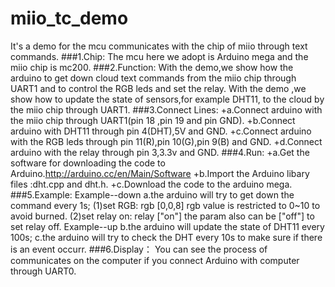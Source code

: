 miio_tc_demo
============

It's a demo for the mcu communicates with the chip of miio through text commands. 
###1.Chip:
    The mcu here we adopt is Arduino mega and the miio chip is mc200.
###2.Function:
    With the demo,we show how the arduino to get down cloud text commands from the miio chip through UART1 and to control the RGB leds and set the relay.
    With the demo ,we show how to update the state of sensors,for example DHT11, to the cloud by the miio chip through UART1.
###3.Connect Lines:
    +a.Connect arduino with the miio chip through UART1(pin 18 ,pin 19 and pin GND).
    +b.Connect arduino with DHT11 through pin 4(DHT),5V and GND.
    +c.Connect arduino with the RGB leds through pin 11(R),pin 10(G),pin 9(B) and GND.
    +d.Connect arduino with the relay through pin 3,3.3v and GND.
###4.Run:
    +a.Get the software for downloading the code to Arduino.http://arduino.cc/en/Main/Software 
    +b.Import the Arduino libary files :dht.cpp and dht.h. 
    +c.Download the code to the arduino mega.
###5.Example:
  Example--down
    a.the arduino will try to get down the command every 1s;
     (1)set RGB:       rgb  [0,0,8]
       rgb value is restricted to 0~10 to avoid burned.
    (2)set relay on:  relay  ["on"]
     the param also can be ["off"] to set relay off.
  Example--up
  b.the arduino will update the state of DHT11 every 100s;
  c.the arduino will try to check the DHT every 10s to make sure if there is an event occurr.
###6.Display：
  You can see the process of communicates on the computer if you connect Arduino with computer through UART0. 
